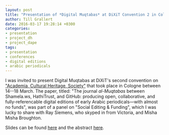 ```yaml
---
layout: post
title: "Presentation of *Digital Muqtabas* at DiXiT Convention 2 in Cologne"
author: Till Grallert
date: 2016-03-17 19:28:14 +0300
categories:
- presentation
- project_dh
- project_dape
tags:
- presentation
- conferences
- digital editions
- arabic periodicals
---
```


I was invited to present Digital Muqtabas at DiXiT's second convention on ["Academia, Cultural Heritage, Society"](http://dixit.uni-koeln.de/programme/convention-2/) that took place in Cologne between 14--18 March. The paper, titled: "The journal *al-Muqtabas* between Shamela.ws, HathiTrust, and GitHub: producing open, collaborative, and fully-referencable digital editions of early Arabic periodicals—with almost no funds", was part of a panel on "Social Editing & Funding", which I was lucky to share with Ray Siemens, who skyped in from Victoria, and Misha Misha Broughton.

Slides can be found [here](https://www.tillgrallert.github.io/Slides/Dixit2) and the abstract [here](http://dixit.uni-koeln.de/convention-2-abstracts/#grallert).